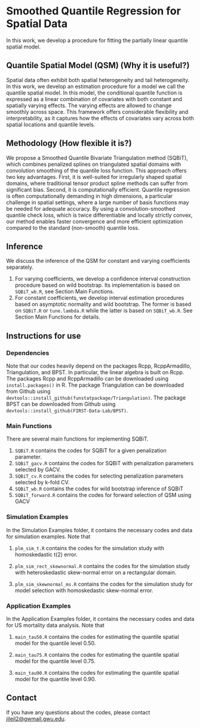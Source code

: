 # Smoothed Quantile Regression for Spatial Data

In this work, we develop a procedure for fitting the partially linear quantile spatial model.


## Quantile Spatial Model (QSM) (Why it is useful?)
Spatial data often exhibit both spatial heterogeneity and tail heterogeneity. In this work, we develop an estimation procedure for a model we call the quantile spatial model. In this model, the conditional quantile function is expressed as a linear combination of covariates with both constant and spatially varying effects. The varying effects are allowed to change smoothly across space. This framework offers considerable flexibility and interpretability, as it captures how the effects of covariates vary across both spatial locations and quantile levels.

## Methodology (How flexible it is?)
We propose a Smoothed Quantile Bivariate Triangulation method (SQBiT), which combines penalized splines on triangulated spatial domains with convolution smoothing of the quantile loss function. This approach offers two key advantages. First, it is well-suited for irregularly shaped spatial domains, where traditional tensor product spline methods can suffer from significant bias. Second, it is computationally efficient. Quantile regression is often computationally demanding in high dimensions, a particular challenge in spatial settings, where a large number of basis functions may be needed for adequate accuracy. By using a convolution-smoothed quantile check loss, which is twice differentiable and locally strictly convex, our method enables faster convergence and more efficient optimization compared to the standard (non-smooth) quantile loss.

## Inference

We discuss the inference of the QSM for constant and varying coefficients separately. 

1. For varying coefficients, we develop a confidence interval construction procedure based on wild bootstrap. Its implementation is based on `SQBiT_wb.R`, see Section Main Functions.
2. For constant coefficients, we develop interval estimation procedures based on asymptotic normality and wild bootstrap. The former is based on `SQBiT.R` or `tune.lambda.R` while the latter is based on `SQBiT_wb.R`. See Section Main Functions for details.

## Instructions for use

### Dependencies

Note that our codes heavily depend on the packages Rcpp, RcppArmadillo, Triangulation, and BPST. In particular, the linear algebra is built on Rcpp. The packages Rcpp and RcppArmadillo can be downloaded using `install.packages()` in R. The package Triangulation can be downloaded from Github using `devtools::install_github(funstatpackage/Triangulation)`. The package BPST can be downloaded from Github using `devtools::install_github(FIRST-Data-Lab/BPST)`.

### Main Functions

There are several main functions for implementing SQBiT. 

1. `SQBiT.R` contains the codes for SQBiT for a given penalization parameter.
2. `SQBiT_gacv.R` contains the codes for SQBiT with penalization parameters selected by GACV.
3. `SQBiT_cv.R` contains the codes for selecting penalization parameters selected by k-fold CV.
4. `SQBiT_wb.R` contains the codes for wild bootstrap inference of SQBiT
5. `SQBiT_forward.R` contains the codes for forward selection of QSM using GACV

### Simulation Examples

In the Simulation Examples folder, it contains the necessary codes and data for simulation examples. Note that

1. `plm_sim_t.R` contains the codes for the simulation study with homoskedastic t(2) error.

2. `plm_sim_rect_skewnormal.R` contains the codes for the simulation study with heteroskedastic skew-normal error on a rectangular domain.

3. `plm_sim_skewnormal_ms.R` contains the codes for the simulation study for model selection with homoskedastic skew-normal error.


### Application Examples

In the Application Examples folder, it contains the necessary codes and data for US mortality data analysis. Note that

1. `main_tau50.R` contains the codes for estimating the quantile spatial model for the quantile level 0.50.

2. `main_tau75.R` contains the codes for estimating the quantile spatial model for the quantile level 0.75.

3. `main_tau90.R` contains the codes for estimating the quantile spatial model for the quantile level 0.90.

## Contact
If you have any questions about the codes, please contact jileil2@gwmail.gwu.edu.
